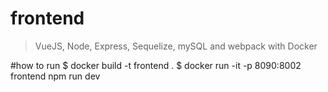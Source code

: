 # frontend

> VueJS, Node, Express, Sequelize, mySQL and webpack with Docker

#how to run
$ docker build -t frontend .
$ docker run -it -p 8090:8002 frontend npm run dev


